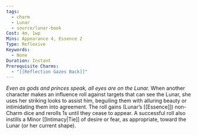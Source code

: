 ```yaml
---
tags:
  - charm
  - Lunar
  - source/lunar-book
Cost: 4m, 1wp
Mins: Appearance 4, Essence 2
Type: Reflexive
Keywords:
  - None
Duration: Instant
Prerequisite Charms:
  - "[[Reflection Gazes Back]]"
---
```

*Even as gods and princes speak, all eyes are on the Lunar.*
When another character makes an influence roll against targets that can see the Lunar, she uses her striking looks to assist him, beguiling them with alluring beauty or intimidating them into agreement. The roll gains (Lunar’s [[Essence]]) non-Charm dice and rerolls 1s until they cease to appear. A successful roll also instills a Minor [[Intimacy|Tie]] of desire or fear, as appropriate, toward the Lunar (or her current shape).